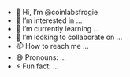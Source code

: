 - 👋 Hi, I’m @coinlabsfrogie
- 👀 I’m interested in ...
- 🌱 I’m currently learning ...
- 💞️ I’m looking to collaborate on ...
- 📫 How to reach me ...
- 😄 Pronouns: ...
- ⚡ Fun fact: ...

<!---
coinlabsfrogie/coinlabsfrogie is a ✨ special ✨ repository because its `README.md` (this file) appears on your GitHub profile.
You can click the Preview link to take a look at your changes.
--->
